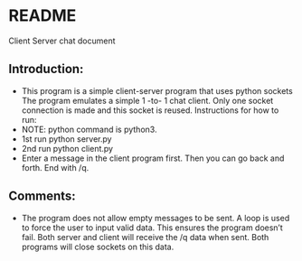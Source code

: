 # README
Client Server chat document
## Introduction:
- This program is a simple client-server program that uses python sockets The program emulates a
simple 1 -to- 1 chat client. Only one socket connection is made and this socket is reused.
Instructions for how to run:
- NOTE: python command is python3.
- 1st run python server.py
- 2nd run python client.py
- Enter a message in the client program first. Then you can go back and forth. End with /q.
## Comments:
- The program does not allow empty messages to be sent. A loop is used to force the user to input
valid data. This ensures the program doesn’t fail. Both server and client will receive the /q data
when sent. Both programs will close sockets on this data.
